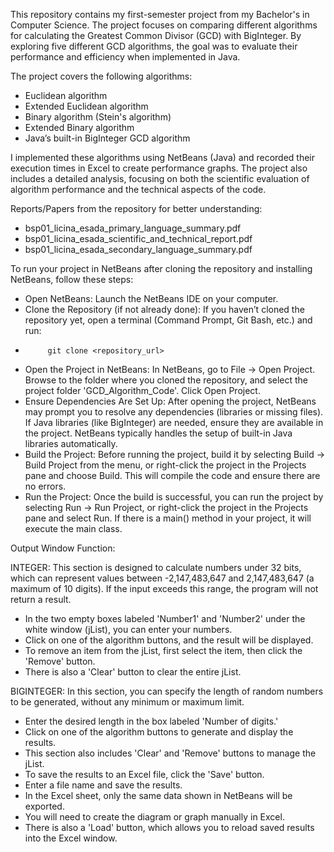 This repository contains my first-semester project from my Bachelor's in Computer Science. The project focuses on comparing different algorithms for calculating the Greatest Common Divisor (GCD) with BigInteger. By exploring five different GCD algorithms, the goal was to evaluate their performance and efficiency when implemented in Java. 

The project covers the following algorithms:
- Euclidean algorithm
- Extended Euclidean algorithm
- Binary algorithm (Stein's algorithm)
- Extended Binary algorithm
- Java’s built-in BigInteger GCD algorithm

I implemented these algorithms using NetBeans (Java) and recorded their execution times in Excel to create performance graphs. The project also includes a detailed analysis, focusing on both the scientific evaluation of algorithm performance and the technical aspects of the code.



Reports/Papers from the repository for better understanding:

- bsp01_licina_esada_primary_language_summary.pdf
- bsp01_licina_esada_scientific_and_technical_report.pdf
- bsp01_licina_esada_secondary_language_summary.pdf



To run your project in NetBeans after cloning the repository and installing NetBeans, follow these steps:

- Open NetBeans: Launch the NetBeans IDE on your computer.
- Clone the Repository (if not already done): If you haven’t cloned the repository yet, open a terminal (Command Prompt, Git Bash, etc.) and run:
-          git clone <repository_url>
- Open the Project in NetBeans: In NetBeans, go to File -> Open Project. Browse to the folder where you cloned the repository, and select the project folder 'GCD_Algorithm_Code'. Click Open Project.
- Ensure Dependencies Are Set Up: After opening the project, NetBeans may prompt you to resolve any dependencies (libraries or missing files). If Java libraries (like BigInteger) are needed, ensure they are available in the project. NetBeans typically handles the setup of built-in Java libraries automatically.
- Build the Project: Before running the project, build it by selecting Build -> Build Project from the menu, or right-click the project in the Projects pane and choose Build. This will compile the code and ensure there are no errors.
- Run the Project: Once the build is successful, you can run the project by selecting Run -> Run Project, or right-click the project in the Projects pane and select Run. If there is a main() method in your project, it will execute the main class.




Output Window Function: 


INTEGER:
This section is designed to calculate numbers under 32 bits, which can represent values between -2,147,483,647 and 2,147,483,647 (a maximum of 10 digits). 
If the input exceeds this range, the program will not return a result.

- In the two empty boxes labeled 'Number1' and 'Number2' under the white window (jList), you can enter your numbers.
- Click on one of the algorithm buttons, and the result will be displayed.
- To remove an item from the jList, first select the item, then click the 'Remove' button.
- There is also a 'Clear' button to clear the entire jList.


BIGINTEGER:
In this section, you can specify the length of random numbers to be generated, without any minimum or maximum limit.

- Enter the desired length in the box labeled 'Number of digits.'
- Click on one of the algorithm buttons to generate and display the results.
- This section also includes 'Clear' and 'Remove' buttons to manage the jList.
- To save the results to an Excel file, click the 'Save' button.
- Enter a file name and save the results.
- In the Excel sheet, only the same data shown in NetBeans will be exported.
- You will need to create the diagram or graph manually in Excel.
- There is also a 'Load' button, which allows you to reload saved results into the Excel window.
